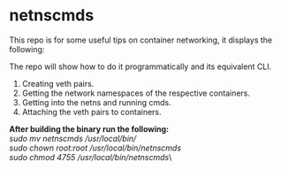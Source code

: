 # netnscmds

This repo is for some useful tips on container networking, it displays
the following:

The repo will show how to do it programmatically and its equivalent CLI.

1. Creating veth pairs.
2. Getting the network namespaces of the respective containers.
3. Getting into the netns and running cmds.
4. Attaching the veth pairs to containers.

**After building the binary run the following:**\
_sudo mv netnscmds /usr/local/bin/_\
_sudo chown root:root /usr/local/bin/netnscmds_\
_sudo chmod 4755 /usr/local/bin/netnscmds_\


